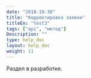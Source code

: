 ```yaml
---
date: "2018-10-30"
title: "Корректировка заявки"
titleEn: "test3"
tags: ["api", "метод"]
Description: ""
type: help_doc
layout: help_doc
weight: 11
---
```


Раздел в разработке.
